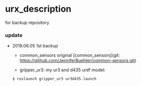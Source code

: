 # urx_description 
for backup repository


### update
- 2019.06.05 1st backup
    - common_sensors original [common_sensors](git: https://github.com/JenniferBuehler/common-sensors.git)

    - gripper_ur3: my ur3 and d435 urdf model:
    ```
    $ roslaunch gripper_ur3 ur3d435.launch
    ```
